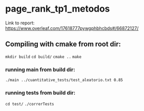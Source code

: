 # page_rank_tp1_metodos
Link to report:
https://www.overleaf.com/17618777pywgphbhcbds#/66872127/
## Compiling with cmake from root dir:

`mkdir build`
`cd build/`
`cmake ..`
`make`

### running main from build dir:

`./main ../cuantitative_tests/test_aleatorio.txt 0.85`

### running tests from build dir:

`cd test/`
`./correrTests`


